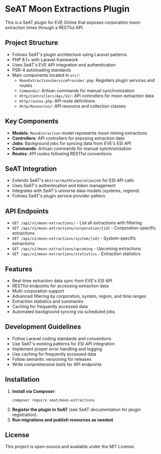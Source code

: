 # SeAT Moon Extractions Plugin

This is a SeAT plugin for EVE Online that exposes corporation moon extraction times through a RESTful API.

## Project Structure

- Follows SeAT's plugin architecture using Laravel patterns
- PHP 8.1+ with Laravel framework
- Uses SeAT's EVE API integration and authentication
- PSR-4 autoloading standards
- Main components located in `src/`:
  - `MoonExtractionsServiceProvider.php`: Registers plugin services and routes
  - `Commands/`: Artisan commands for manual synchronization
  - `Http/Controllers/Api/V2/`: API controllers for moon extraction data
  - `Http/routes.php`: API route definitions
  - `Http/Resources/`: API resource and collection classes

## Key Components

- **Models**: `MoonExtraction` model represents moon mining extractions
- **Controllers**: API controllers for exposing extraction data
- **Jobs**: Background jobs for syncing data from EVE's ESI API
- **Commands**: Artisan commands for manual synchronization
- **Routes**: API routes following RESTful conventions

## SeAT Integration

- Extends SeAT's `AbstractAuthCorporationJob` for ESI API calls
- Uses SeAT's authentication and token management
- Integrates with SeAT's universe data models (systems, regions)
- Follows SeAT's plugin service provider pattern

## API Endpoints

- `GET /api/v1/moon-extractions/` - List all extractions with filtering
- `GET /api/v1/moon-extractions/corporation/{id}` - Corporation-specific extractions
- `GET /api/v1/moon-extractions/system/{id}` - System-specific extractions
- `GET /api/v1/moon-extractions/upcoming` - Upcoming extractions
- `GET /api/v1/moon-extractions/statistics` - Extraction statistics

## Features

- Real-time extraction data sync from EVE's ESI API
- RESTful endpoints for accessing extraction data
- Multi-corporation support
- Advanced filtering by corporation, system, region, and time ranges
- Extraction statistics and summaries
- Caching for frequently accessed data
- Automated background syncing via scheduled jobs

## Development Guidelines

- Follow Laravel coding standards and conventions
- Use SeAT's existing patterns for ESI API integration
- Implement proper error handling and logging
- Use caching for frequently accessed data
- Follow semantic versioning for releases
- Write comprehensive tests for API endpoints

## Installation

1. **Install via Composer**:
   ```bash
   composer require seat/moon-extractions
   ```
2. **Register the plugin in SeAT** (see SeAT documentation for plugin registration).
3. **Run migrations and publish resources as needed**.

## License

This project is open-source and available under the MIT License.
